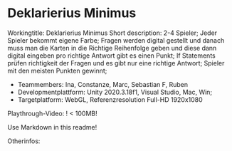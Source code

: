 # Deklarierius Minimus

Workingtitle: Deklarierius Minimus
Short description:
2-4 Spieler; 
Jeder Spieler bekommt eigene Farbe; 
Fragen werden digital gestellt und danach muss man die Karten in die Richtige Reihenfolge geben und diese dann digital eingeben
pro richtige Antwort gibt es einen Punkt; 
If Statements prüfen richtigkeit der Fragen und es gibt nur eine richtige Antwort; 
Spieler mit den meisten Punkten gewinnt; 

+ Teammembers: Ina, Constanze, Marc, Sebastian F, Ruben
+ Developmentplattform: Unity 2020.3.18f1, Visual Studio, Mac, Win;
+ Targetplatform: WebGL, Referenzresolution Full-HD 1920x1080

Playthrough-Video: ! < 100MB!

Use Markdown in this readme!

Otherinfos:
